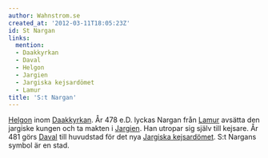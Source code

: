 ```yaml
---
author: Wahnstrom.se
created_at: '2012-03-11T18:05:23Z'
id: St Nargan
links:
  mention:
  - Daakkyrkan
  - Daval
  - Helgon
  - Jargien
  - Jargiska kejsardömet
  - Lamur
title: 'S:t Nargan'
---
```


[Helgon] inom [Daakkyrkan]. År 478 e.D. lyckas Nargan från [Lamur] avsätta den jargiske kungen och
ta makten i [Jargien]. Han utropar sig själv till kejsare. År 481 görs [Daval] till huvudstad för
det nya [Jargiska kejsardömet]. S:t Nargans symbol är en stad.

  [Helgon]: Helgon
  [Daakkyrkan]: Daakkyrkan
  [Lamur]: Lamur
  [Jargien]: Jargien
  [Daval]: Daval
  [Jargiska kejsardömet]: Jargiska_kejsardömet